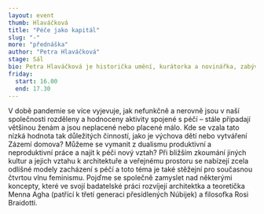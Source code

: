 ```yaml
---
layout: event
thumb: Hlaváčková
title: "Péče jako kapitál"
slug: "-"
more: "přednáška"
author: "Petra Hlaváčková"
stage: Sál
bio: Petra Hlaváčková je historička umění, kurátorka a novinářka, zabývající se architekturou a městským prostorem ve vztahu k feminismu. V současné době působí jako doktorandka na UMPRUM v Praze, kde zkoumá feministické emancipační přístupy v architektuře a každodennost žen během socialismu.
friday:
  start: 16.00
  end: 17.30
---
```


V době pandemie se více vyjevuje, jak nefunkčně a nerovně jsou v naší společnosti rozděleny a hodnoceny aktivity spojené s péčí – stále připadají většinou ženám a jsou neplacené nebo placené málo. Kde se vzala tato nízká hodnota tak důležitých činností, jako je výchova dětí nebo vytváření Zázemí domova? Můžeme se vymanit z dualismu produktivní a neproduktivní práce a najít k péči nový vztah? Při bližším zkoumání jiných kultur a jejich vztahu k architektuře a veřejnému prostoru se nabízejí zcela odlišné modely zacházení s péčí a toto téma je také stěžejní pro současnou čtvrtou vlnu feminismu. Pojďme se společně zamyslet nad některými koncepty, které ve svojí badatelské práci rozvíjejí architektka a teoretička Menna Agha (patřící k třetí generaci přesídlených Núbijek) a filosofka Rosi Braidotti.
